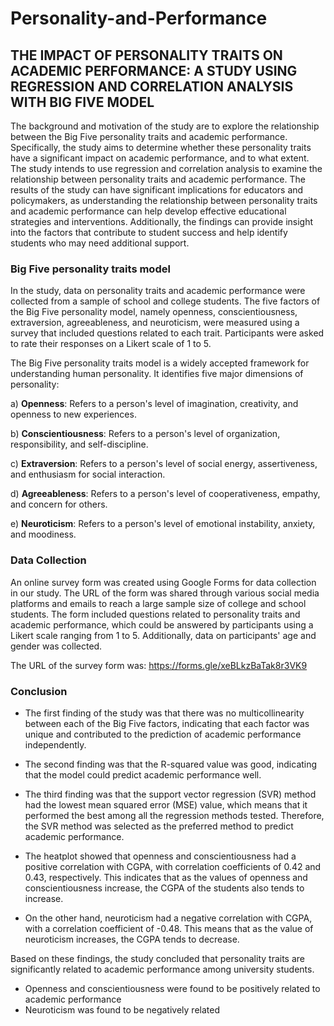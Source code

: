 # Personality-and-Performance

## THE IMPACT OF PERSONALITY TRAITS ON ACADEMIC PERFORMANCE: A STUDY USING REGRESSION AND CORRELATION ANALYSIS WITH BIG FIVE MODEL 

The background and motivation of the study are to explore the relationship between the Big Five personality traits and academic performance. Specifically, the study aims to determine whether these personality traits have a significant impact on academic performance, and to what extent. The study intends to use regression and correlation analysis to examine the relationship between personality traits and academic performance. The results of the study can have significant implications for educators and policymakers, as understanding the relationship between personality traits and academic performance can help develop effective educational strategies and interventions. Additionally, the findings can provide insight into the factors that contribute to student success and help identify students who may need additional support.

### Big Five personality traits model
In the study, data on personality traits and academic performance were collected from a sample of school and college students. The five factors of the Big Five personality model, namely openness, conscientiousness, extraversion, agreeableness, and neuroticism, were measured using a survey that included questions related to each trait. Participants were asked to rate their responses on a Likert scale of 1 to 5. 

The Big Five personality traits model is a widely accepted framework for understanding human personality. It identifies five major dimensions of personality:

a)	**Openness**: Refers to a person's level of imagination, creativity, and openness to new experiences.

b)	**Conscientiousness**: Refers to a person's level of organization, responsibility, and self-discipline.

c)	**Extraversion**: Refers to a person's level of social energy, assertiveness, and enthusiasm for social interaction.

d)	**Agreeableness**: Refers to a person's level of cooperativeness, empathy, and concern for others.

e)	**Neuroticism**: Refers to a person's level of emotional instability, anxiety, and moodiness.

### Data Collection

An online survey form was created using Google Forms for data collection in our study. The URL of the form was shared through various social media platforms and emails to reach a large sample size of college and school students. The form included questions related to personality traits and academic performance, which could be answered by participants using a Likert scale ranging from 1 to 5. Additionally, data on participants' age and gender was collected. 

The URL of the survey form was:  https://forms.gle/xeBLkzBaTak8r3VK9

### Conclusion

 - The first finding of the study was that there was no multicollinearity between each of the Big Five factors, indicating that each factor was unique and contributed to the prediction of academic performance independently. 
 
 - The second finding was that the R-squared value was good, indicating that the model could predict academic performance well.
 
 - The third finding was that the support vector regression (SVR) method had the lowest mean squared error (MSE) value, which means that it performed the best among all the regression methods tested. Therefore, the SVR method was selected as the preferred method to predict academic performance.
 
 - The heatplot showed that openness and conscientiousness had a positive correlation with CGPA, with correlation coefficients of 0.42 and 0.43, respectively. This indicates that as the values of openness and conscientiousness increase, the CGPA of the students also tends to increase.
 
 -  On the other hand, neuroticism had a negative correlation with CGPA, with a correlation coefficient of -0.48. This means that as the value of neuroticism increases, the CGPA tends to decrease.


Based on these findings, the study concluded that personality traits are significantly related to academic performance among university students. 
- Openness and conscientiousness were found to be positively related to academic performance
- Neuroticism was found to be negatively related 

